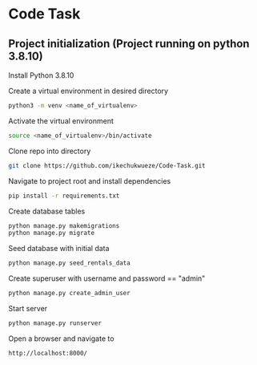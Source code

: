 # Code Task


## Project initialization (Project running on python 3.8.10)

Install Python 3.8.10

Create a virtual environment in desired directory

```bash
python3 -m venv <name_of_virtualenv>
```

Activate the virtual environment 

```bash
source <name_of_virtualenv>/bin/activate
```

Clone repo into directory
```bash
git clone https://github.com/ikechukwueze/Code-Task.git
```

Navigate to project root and install dependencies
```bash
pip install -r requirements.txt
```

Create database tables 
```bash
python manage.py makemigrations
python manage.py migrate
```

Seed database with initial data
```bash
python manage.py seed_rentals_data
```

Create superuser with username and password == "admin"
```bash
python manage.py create_admin_user
```

Start server
```bash
python manage.py runserver
```

Open a browser and navigate to 
```
http://localhost:8000/
```